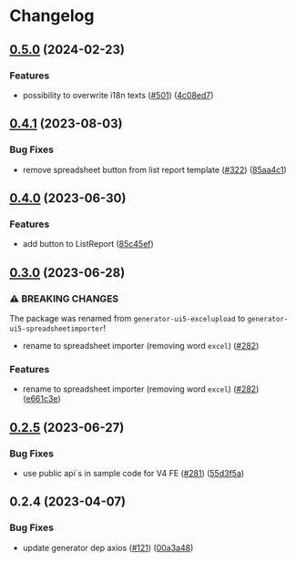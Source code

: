 # Changelog

## [0.5.0](https://github.com/spreadsheetimporter/ui5-cc-spreadsheetimporter/compare/generator-ui5-spreadsheetimporter-v0.4.1...generator-ui5-spreadsheetimporter-v0.5.0) (2024-02-23)


### Features

* possibility to overwrite i18n texts ([#501](https://github.com/spreadsheetimporter/ui5-cc-spreadsheetimporter/issues/501)) ([4c08ed7](https://github.com/spreadsheetimporter/ui5-cc-spreadsheetimporter/commit/4c08ed701d994a1e3c8cea60311375a088c430ee))

## [0.4.1](https://github.com/spreadsheetimporter/ui5-cc-spreadsheetimporter/compare/generator-ui5-spreadsheetimporter-v0.4.0...generator-ui5-spreadsheetimporter-v0.4.1) (2023-08-03)


### Bug Fixes

* remove spreadsheet button from list report template ([#322](https://github.com/spreadsheetimporter/ui5-cc-spreadsheetimporter/issues/322)) ([85aa4c1](https://github.com/spreadsheetimporter/ui5-cc-spreadsheetimporter/commit/85aa4c1b3602825b83c71fd2d1e175bd6f69c9d4))

## [0.4.0](https://github.com/spreadsheetimporter/ui5-cc-spreadsheetimporter/compare/generator-ui5-spreadsheetimporter-v0.3.0...generator-ui5-spreadsheetimporter-v0.4.0) (2023-06-30)


### Features

* add button to ListReport ([85c45ef](https://github.com/spreadsheetimporter/ui5-cc-spreadsheetimporter/commit/85c45efd9c637a7a93f7d5f33224e5873acf1cde))

## [0.3.0](https://github.com/marianfoo/ui5-cc-excelUpload/compare/generator-ui5-spreadsheetimporter-v0.2.5...generator-ui5-spreadsheetimporter-v0.3.0) (2023-06-28)


### ⚠ BREAKING CHANGES

The package was renamed from `generator-ui5-excelupload` to `generator-ui5-spreadsheetimporter`!  

* rename to spreadsheet importer (removing word `excel`) ([#282](https://github.com/marianfoo/ui5-cc-excelUpload/issues/282))

### Features

* rename to spreadsheet importer (removing word `excel`) ([#282](https://github.com/marianfoo/ui5-cc-excelUpload/issues/282)) ([e661c3e](https://github.com/marianfoo/ui5-cc-excelUpload/commit/e661c3ea509c6a8cc5631a24587ea7901eb504a3))

## [0.2.5](https://github.com/spreadsheetimporter/ui5-cc-spreadsheetimporter/compare/generator-ui5-spreadsheetimporter-v0.2.4...generator-ui5-spreadsheetimporter-v0.2.5) (2023-06-27)


### Bug Fixes

* use public api´s in sample code for V4 FE ([#281](https://github.com/spreadsheetimporter/ui5-cc-spreadsheetimporter/issues/281)) ([55d3f5a](https://github.com/spreadsheetimporter/ui5-cc-spreadsheetimporter/commit/55d3f5a17ca748c20fef4fd6a9476374844e592c))

## 0.2.4 (2023-04-07)


### Bug Fixes

* update generator dep axios ([#121](https://github.com/spreadsheetimporter/ui5-cc-spreadsheetimporter/issues/121)) ([00a3a48](https://github.com/spreadsheetimporter/ui5-cc-spreadsheetimporter/commit/00a3a48c9bd341fde061739a9d97bf73eb22cf27))

